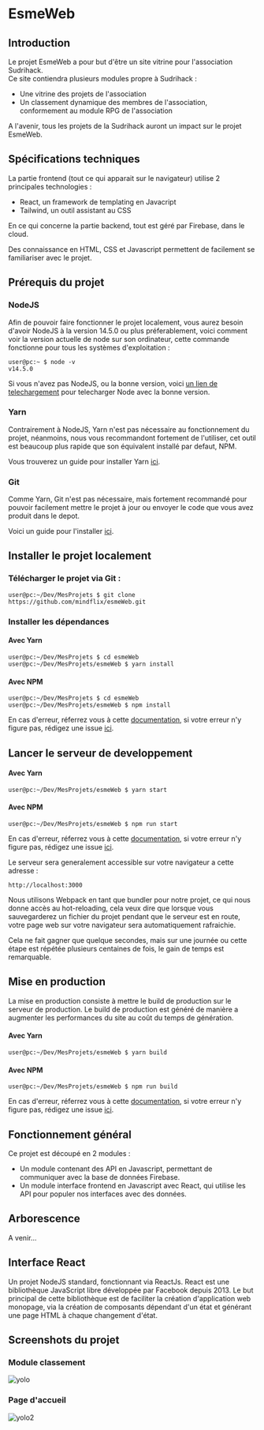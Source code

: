 # EsmeWeb
## Introduction
Le projet EsmeWeb a pour but d'être un site vitrine pour l'association Sudrihack.  
Ce site contiendra plusieurs modules propre à Sudrihack :
- Une vitrine des projets de l'association
- Un classement dynamique des membres de l'association, conformement au module RPG de l'association

A l'avenir, tous les projets de la Sudrihack auront un impact sur le projet EsmeWeb.

## Spécifications techniques

La partie frontend (tout ce qui apparait sur le navigateur) utilise 2 principales technologies :
- React, un framework de templating en Javacript
- Tailwind, un outil assistant au CSS

En ce qui concerne la partie backend, tout est géré par Firebase, dans le cloud.  

Des connaissance en HTML, CSS et Javascript permettent de facilement se familiariser avec le projet.

## Prérequis du projet
### NodeJS
Afin de pouvoir faire fonctionner le projet localement, vous aurez besoin d'avoir NodeJS à la version 14.5.0 ou plus préferablement, 
voici comment voir la version actuelle de node sur son ordinateur, cette commande fonctionne pour tous les systèmes 
d'exploitation :
```console 
user@pc:~ $ node -v
v14.5.0 
```

Si vous n'avez pas NodeJS, ou la bonne version, voici [un lien de telechargement](https://nodejs.org/en/download/) pour telecharger Node avec la bonne version.

### Yarn
Contrairement à NodeJS, Yarn n'est pas nécessaire au fonctionnement du projet, néanmoins,
nous vous recommandont fortement de l'utiliser, cet outil est beaucoup plus rapide que son
équivalent installé par defaut, NPM.

Vous trouverez un guide pour installer Yarn [ici](https://classic.yarnpkg.com/en/docs/install).

### Git
Comme Yarn, Git n'est pas nécessaire, mais fortement recommandé pour pouvoir facilement mettre le projet à jour
ou envoyer le code que vous avez produit dans le depot.

Voici un guide pour l'installer [ici](https://github.com/git-guides/install-git).


## Installer le projet localement
### Télécharger le projet via Git :
```console
user@pc:~/Dev/MesProjets $ git clone https://github.com/mindflix/esmeWeb.git
```
### Installer les dépendances
#### Avec Yarn
```console
user@pc:~/Dev/MesProjets $ cd esmeWeb
user@pc:~/Dev/MesProjets/esmeWeb $ yarn install
```

#### Avec NPM
```console
user@pc:~/Dev/MesProjets $ cd esmeWeb
user@pc:~/Dev/MesProjets/esmeWeb $ npm install
```
En cas d'erreur, réferrez vous à cette [documentation](https://github.com/mindflix/esmeWeb/wiki/Troubleshooting), si votre erreur n'y figure pas,
rédigez une issue [ici](https://github.com/mindflix/esmeWeb/issues/new).

## Lancer le serveur de developpement
#### Avec Yarn
```console
user@pc:~/Dev/MesProjets/esmeWeb $ yarn start
```

#### Avec NPM
```console
user@pc:~/Dev/MesProjets/esmeWeb $ npm run start
```
En cas d'erreur, réferrez vous à cette [documentation](https://github.com/mindflix/esmeWeb/wiki/Troubleshooting), si votre erreur n'y figure pas,
rédigez une issue [ici](https://github.com/mindflix/esmeWeb/issues/new).

Le serveur sera generalement accessible sur votre navigateur a cette adresse :
```
http://localhost:3000
```

Nous utilisons Webpack en tant que bundler pour notre projet, ce qui nous donne accès au hot-reloading, cela veux dire que
lorsque vous sauvegarderez un fichier du projet pendant que le serveur est en route, votre page web sur votre
navigateur sera automatiquement rafraichie.

Cela ne fait gagner que quelque secondes, mais sur une journée ou cette étape est répétée plusieurs centaines de fois, le gain de temps
est remarquable.


## Mise en production
La mise en production consiste à mettre le build de production sur le serveur de production.
Le build de production est généré de manière a augmenter les performances du site au coût du temps de génération.

#### Avec Yarn
```console
user@pc:~/Dev/MesProjets/esmeWeb $ yarn build
```

#### Avec NPM
```console
user@pc:~/Dev/MesProjets/esmeWeb $ npm run build
```
En cas d'erreur, réferrez vous à cette [documentation](https://github.com/mindflix/esmeWeb/wiki/Troubleshooting), si votre erreur n'y figure pas,
rédigez une issue [ici](https://github.com/mindflix/esmeWeb/issues/new).

## Fonctionnement général
Ce projet est découpé en 2 modules :
- Un module contenant des API en Javascript, permettant de communiquer avec la base de données Firebase.
- Un module interface frontend en Javascript avec React, qui utilise les API pour populer nos interfaces avec des données.

## Arborescence
A venir...

## Interface React
Un projet NodeJS standard, fonctionnant via ReactJs. React est une bibliothèque JavaScript libre développée par Facebook depuis 2013. Le but principal de cette bibliothèque est de faciliter la création d'application web monopage, via la création de composants dépendant d'un état et générant une page HTML à chaque changement d'état.

## Screenshots du projet
### Module classement
![yolo](https://github.com/mindflix/esmeWeb/blob/feature/table/src/assets/images/review.png?raw=true)
### Page d'accueil
![yolo2](https://github.com/mindflix/esmeWeb/blob/feature/table/src/assets/images/review2.png?raw=true)
